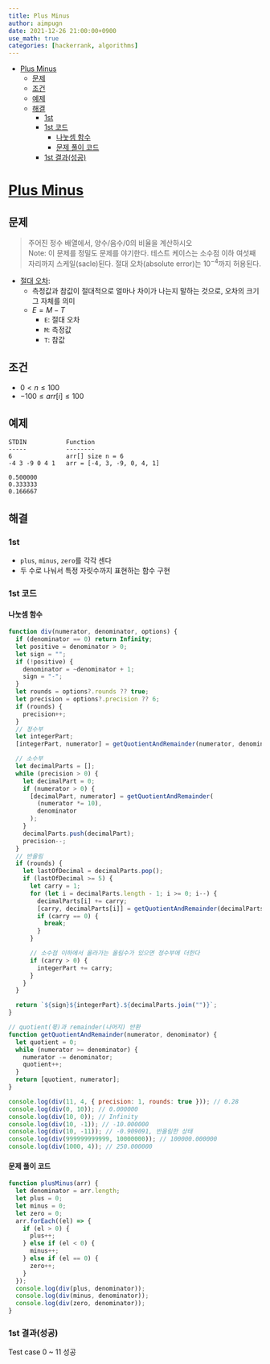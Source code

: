 ```yaml
---
title: Plus Minus
author: aimpugn
date: 2021-12-26 21:00:00+0900
use_math: true
categories: [hackerrank, algorithms]
---
```


- [Plus Minus](#plus-minus)
  - [문제](#문제)
  - [조건](#조건)
  - [예제](#예제)
  - [해결](#해결)
    - [1st](#1st)
    - [1st 코드](#1st-코드)
      - [나눗셈 함수](#나눗셈-함수)
      - [문제 풀이 코드](#문제-풀이-코드)
    - [1st 결과(성공)](#1st-결과성공)

# [Plus Minus](https://www.hackerrank.com/challenges/plus-minus/problem?isFullScreen=true)

## 문제

> 주어진 정수 배열에서, 양수/음수/0의 비율을 계산하시오  
> Note: 이 문제를 정밀도 문제를 야기한다. 테스트 케이스는 소수점 이하 여섯째자리까지 스케일(sacle)된다. 절대 오차(absolute error)는 $10^{-4}$까지 허용된다.

- [절대 오차](https://www.scienceall.com/%EC%A0%88%EB%8C%80-%EC%98%A4%EC%B0%A8absolute-error/):
  - 측정값과 참값이 절대적으로 얼마나 차이가 나는지 말하는 것으로, 오차의 크기 그 자체를 의미
  - $E = M - T$
    - `E`: 절대 오차
    - `M`: 측정값
    - `T`: 참값

## 조건

- $0 < n \le 100$
- $-100 \le arr[i] \le 100$

## 예제

```
STDIN           Function
-----           --------
6               arr[] size n = 6
-4 3 -9 0 4 1   arr = [-4, 3, -9, 0, 4, 1]

0.500000
0.333333
0.166667
```

## 해결

### 1st

- `plus`, `minus`, `zero`를 각각 센다
- 두 수로 나눠서 특정 자릿수까지 표현하는 함수 구현

### 1st 코드

#### 나눗셈 함수

```js
function div(numerator, denominator, options) {
  if (denominator == 0) return Infinity;
  let positive = denominator > 0;
  let sign = "";
  if (!positive) {
    denominator = ~denominator + 1;
    sign = "-";
  }
  let rounds = options?.rounds ?? true;
  let precision = options?.precision ?? 6;
  if (rounds) {
    precision++;
  }
  // 정수부
  let integerPart;
  [integerPart, numerator] = getQuotientAndRemainder(numerator, denominator);

  // 소수부
  let decimalParts = [];
  while (precision > 0) {
    let decimalPart = 0;
    if (numerator > 0) {
      [decimalPart, numerator] = getQuotientAndRemainder(
        (numerator *= 10),
        denominator
      );
    }
    decimalParts.push(decimalPart);
    precision--;
  }
  // 반올림
  if (rounds) {
    let lastOfDecimal = decimalParts.pop();
    if (lastOfDecimal >= 5) {
      let carry = 1;
      for (let i = decimalParts.length - 1; i >= 0; i--) {
        decimalParts[i] += carry;
        [carry, decimalParts[i]] = getQuotientAndRemainder(decimalParts[i], 10);
        if (carry == 0) {
          break;
        }
      }

      // 소수점 이하에서 올라가는 올림수가 있으면 정수부에 더한다
      if (carry > 0) {
        integerPart += carry;
      }
    }
  }

  return `${sign}${integerPart}.${decimalParts.join("")}`;
}

// quotient(몫)과 remainder(나머지) 반환
function getQuotientAndRemainder(numerator, denominator) {
  let quotient = 0;
  while (numerator >= denominator) {
    numerator -= denominator;
    quotient++;
  }
  return [quotient, numerator];
}

console.log(div(11, 4, { precision: 1, rounds: true })); // 0.28
console.log(div(0, 10)); // 0.000000
console.log(div(10, 0)); // Infinity
console.log(div(10, -1)); // -10.000000
console.log(div(10, -11)); // -0.909091, 반올림한 상태
console.log(div(999999999999, 10000000)); // 100000.000000
console.log(div(1000, 4)); // 250.000000
```

#### 문제 풀이 코드

```js
function plusMinus(arr) {
  let denominator = arr.length;
  let plus = 0;
  let minus = 0;
  let zero = 0;
  arr.forEach((el) => {
    if (el > 0) {
      plus++;
    } else if (el < 0) {
      minus++;
    } else if (el == 0) {
      zero++;
    }
  });
  console.log(div(plus, denominator));
  console.log(div(minus, denominator));
  console.log(div(zero, denominator));
}
```

### 1st 결과(성공)

Test case 0 ~ 11 성공
